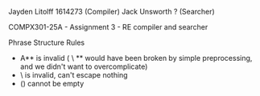 Jayden Litolff 1614273 (Compiler) 
Jack Unsworth ? (Searcher)

COMPX301-25A - Assignment 3 - RE compiler and searcher

Phrase Structure Rules
- A** is invalid ( \ ** would have been broken by simple preprocessing, and we didn't want to overcomplicate)
- \ is invalid, can't escape nothing
- () cannot be empty